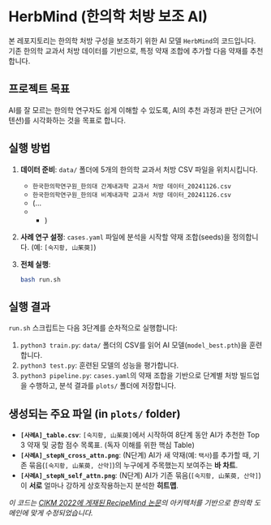 # HerbMind (한의학 처방 보조 AI)

본 레포지토리는 한의학 처방 구성을 보조하기 위한 AI 모델 `HerbMind`의 코드입니다.
기존 한의학 교과서 처방 데이터를 기반으로, 특정 약재 조합에 추가할 다음 약재를 추천합니다.

## 프로젝트 목표
AI를 잘 모르는 한의학 연구자도 쉽게 이해할 수 있도록, AI의 추천 과정과 판단 근거(어텐션)를 시각화하는 것을 목표로 합니다.

## 실행 방법

1.  **데이터 준비**: `data/` 폴더에 5개의 한의학 교과서 처방 CSV 파일을 위치시킵니다.
    * `한국한의학연구원_한의대 간계내과학 교과서 처방 데이터_20241126.csv`
    * `한국한의학연구원_한의대 비계내과학 교과서 처방 데이터_20241126.csv`
    * (...
    * * )

2.  **사례 연구 설정**: `cases.yaml` 파일에 분석을 시작할 약재 조합(seeds)을 정의합니다. (예: `[숙지황, 山茱萸]`)

3.  **전체 실행**:
    ```bash
    bash run.sh
    ```

## 실행 결과
`run.sh` 스크립트는 다음 3단계를 순차적으로 실행합니다:

1.  `python3 train.py`: `data/` 폴더의 CSV를 읽어 AI 모델(`model_best.pth`)을 훈련합니다.
2.  `python3 test.py`: 훈련된 모델의 성능을 평가합니다.
3.  `python3 pipeline.py`: `cases.yaml`의 약재 조합을 기반으로 단계별 처방 빌드업을 수행하고, 분석 결과를 `plots/` 폴더에 저장합니다.

## 생성되는 주요 파일 (in `plots/` folder)

* **`[사례A]_table.csv`**: `[숙지황, 山茱萸]`에서 시작하여 8단계 동안 AI가 추천한 Top 3 약재 및 궁합 점수 목록표. (독자 이해를 위한 핵심 Table)
* **`[사례A]_stepN_cross_attn.png`**: (N단계) AI가 새 약재(예: `택사`)를 추가할 때, 기존 묶음(`[숙지황, 山茱萸, 산약]`)의 누구에게 주목했는지 보여주는 **바 차트**.
* **`[사례A]_stepN_self_attn.png`**: (N단계) AI가 기존 묶음(`[숙지황, 山茱萸, 산약]`)이 **서로** 얼마나 강하게 상호작용하는지 분석한 **히트맵**.

*이 코드는 [CIKM 2022에 게재된 RecipeMind 논문](https://doi.org/10.1145/3511808.3557092)의 아키텍처를 기반으로 한의학 도메인에 맞게 수정되었습니다.*
